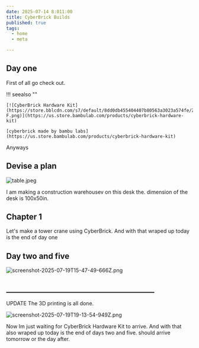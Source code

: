 ```yaml
---
date: 2025-07-14 8:011:00
title: CyberBrick Builds
published: true
tags:
  - home
  - meta

---
```

## Day one

First of all go check out.

!!! seealso ""

    [![CyberBrick Hardware Kit](https://store.bblcdn.com/s7/default/8dd0db455404407b80563a3023a574fe/ZK003-F.png)](https://us.store.bambulab.com/products/cyberbrick-hardware-kit)

    [cyberbrick made by bambu labs](https://us.store.bambulab.com/products/cyberbrick-hardware-kit) 

Anyways

## Devise a plan

![table.jpeg](https://dropper.wayl.one/api/file/30c8f62a-2ecb-4a09-8971-f9fe57e97174.jpeg)

I am making a construction warehousev on this desk the. dimension of the desk is 100x50in.

## Chapter 1

Let's make a tower crane using CyberBrick. And with that wraped up today is the end of day one


## Day two and five
![screenshot-2025-07-19T15-47-49-666Z.png](https://dropper.wayl.one/api/file/c0d6986c-07c6-4eb5-b642-3abd00cf8aa3.png)

## ________________________________________

UPDATE 
The 3D printing is all done.

![screenshot-2025-07-19T19-13-54-949Z.png](https://dropper.wayl.one/api/file/02cd1050-106e-46ec-9dd1-fbe04117a52c.png)

Now Im just waiting for CyberBrick Hardware Kit to arrive.
And with that also wraped up today is the end of days two and five.
should arrive tomorrow or the day after.
